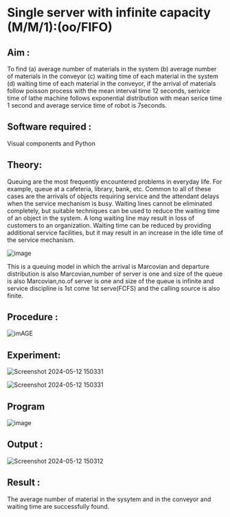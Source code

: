 # Single server with infinite capacity (M/M/1):(oo/FIFO)
## Aim :
To find (a) average number of materials in the system (b) average number of materials in the conveyor (c) waiting time of each material in the system (d) waiting time of each material in the conveyor, if the arrival  of materials follow poisson process with the mean interval time 12 seconds, serivice time of lathe machine follows exponential distribution with mean serice time 1 second and average service time of robot is 7seconds.

## Software required :
Visual components and Python

## Theory:
Queuing are the most frequently encountered problems in everyday life. For example, queue at a cafeteria, library, bank, etc. Common to all of these cases are the arrivals of objects requiring service and the attendant delays when the service mechanism is busy. Waiting lines cannot be eliminated completely, but suitable techniques can be used to reduce the waiting time of an object in the system. A long waiting line may result in loss of customers to an organization. Waiting time can be reduced by providing additional service facilities, but it may result in an increase in the idle time of the service mechanism.

![image](1.png)

This is a queuing model in which the arrival is Marcovian and departure distribution is also Marcovian,number of server is one and size of the queue is also Marcovian,no.of server is one and size of the queue is infinite and service discipline is 1st come 1st serve(FCFS) and the calling source is also finite.

## Procedure :

![imAGE](2.png)



## Experiment:
![Screenshot 2024-05-12 150331](https://github.com/Gowtham-jk/Single-server-infinite-capacity---Markov-Model/assets/149857834/bf5689a1-bb0e-4836-9d72-131779fb605c)

![Screenshot 2024-05-12 150331](https://github.com/Gowtham-jk/Single-server-infinite-capacity---Markov-Model/assets/149857834/6d610dd8-cf85-4254-a663-bd2ca8138591)


 
## Program
![image](https://github.com/ramjan1729/Single-server-infinite-capacity---Markov-Model/assets/103921593/5f1fd58d-5929-4c51-89ea-4cef009e5bad)

## Output :


![Screenshot 2024-05-12 150312](https://github.com/Gowtham-jk/Single-server-infinite-capacity---Markov-Model/assets/149857834/4e11f783-0942-4c6e-91a3-dd09a55db8af)


## Result :
The average number of material in the sysytem and in the conveyor and waiting time are successfully found.
